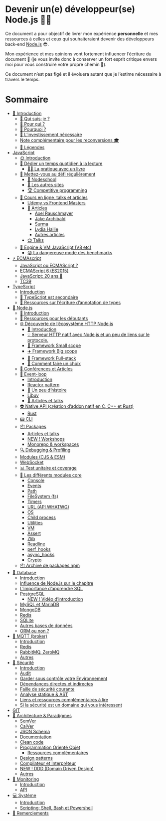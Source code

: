 # Devenir un(e) développeur(se) Node.js 🐢🚀

Ce document a pour objectif de livrer mon expérience **personnelle** et mes ressources à celles et ceux qui souhaiteraient devenir des développeurs back-end [Node.js](https://nodejs.org/fr/) 😎.

Mon expérience et mes opinions vont fortement influencer l’écriture du document 👿 (je vous invite donc à conserver un fort esprit critique envers moi pour vous construire votre propre chemin 🐤).

Ce document n’est pas figé et il évoluera autant que je l’estime nécessaire à travers le temps.

# Sommaire

- [👋 Introduction](./chapters/introduction/introduction.md)
  - [👀 Qui suis-je ?](./chapters/introduction/introduction.md#-qui-suis-je-)
  - [👊 Pour qui ?](./chapters/introduction/introduction.md#-pour-qui-)
  - [💬 Pourquoi ?](./chapters/introduction/introduction.md#-pourquoi-)
  - [😬 L’investissement nécessaire](./chapters/introduction/introduction.md#-linvestissement-nécessaire)
  - [Note complémentaire pour les reconversions 🎓](./chapters/introduction/introduction.md#-note-complémentaire-pour-les-reconversions-)
  - [📌 Légendes](./chapters/introduction/introduction.md#-legendes)
- [JavaScript](./chapters/javascript/introduction.md)
  - [🌞 Introduction](./chapters/javascript/introduction.md)
  - [📕 Dédier un temps quotidien à la lecture](./chapters/javascript/lecture.md)
    - [📖📐 La pratique avec un livre](./chapters/javascript/lecture.md#-la-pratique-avec-un-livre)
  - [💪 Mettez-vous au défi régulièrement](./chapters/javascript/challenge.md#)
    - [🏫 Nodeschool](./chapters/javascript/challenge.md#-nodeschool)
    - [🔎 Les autres sites](./chapters/javascript/challenge.md#-les-autres-sites)
    - [🏆 Competitive programming](./chapters/javascript/challenge.md#-competitive-programming)
  - [🌌 Cours en ligne, talks et articles](./chapters/javascript/online-courses-talks-articles.md)
    - [Udemy vs Frontend Masters](./chapters/javascript/online-courses-talks-articles.md#udemy-vs-frontend-masters)
    - [📄 Articles](./chapters/javascript/online-courses-talks-articles.md#-articles)
      - [Axel Rauschmayer](./chapters/javascript/online-courses-talks-articles.md#axel-rauschmayer)
      - [Jake Archibald](./chapters/javascript/online-courses-talks-articles.md#jake-archibald)
      - [Surma](./chapters/javascript/online-courses-talks-articles.md#surma)
      - [Lydia Hallie](./chapters/javascript/online-courses-talks-articles.md#lydia-hallie)
      - [Autres articles](./chapters/javascript/online-courses-talks-articles.md#autres-articles)
    - [📺 Talks](./chapters/javascript/online-courses-talks-articles.md#-talks)
  - [🔧 Engine & VM JavaScript (V8 etc)](./chapters/javascript/VM.md)
    - [😡 La dangereuse mode des benchmarks](./chapters/javascript/VM.md#-la-dangereuse-mode-des-benchmarks)
- [⚡ ECMAscript](./chapters/ecmascript/javascript-or-ecmascript.md)
  - [JavaScript ou ECMAScript ?](./chapters/ecmascript/javascript-or-ecmascript.md)
  - [ECMAScript 6 (ES2015)](./chapters/ecmascript/ecmascript-6.md)
  - [JavaScript: 20 ans 🎉](./chapters/ecmascript/javascript-20years.md)
  - [TC39](./chapters/ecmascript/tc39.md)
- [TypeScript](./chapters/typescript/introduction.md)
  - [Introduction](./chapters/typescript/introduction.md)
  - [🙊 TypeScript est secondaire](./chapters/typescript/typescript-est-secondaire.md)
  - [🐲 Ressources sur l’écriture d’annotation de types](./chapters/typescript/ressources.md)
- [🐢 Node.js](./chapters/nodejs/introduction.md)
  - [🌝 Introduction](./chapters/nodejs/introduction.md)
  - [🐥 Ressources pour les débutants](./chapters/nodejs/ressources-debutant.md)
  - [🌐 Découverte de l’écosystème HTTP Node.js](./chapters/nodejs/ecosysteme-http-node.md)
    - [🚣 Introduction](./chapters/nodejs/ecosysteme-http-node.md#-introduction)
    - [💡 Serveur HTTP natif avec Node.js et un peu de liens sur le protocole.](./chapters/nodejs/ecosysteme-http-node.md#-serveur-http-natif-avec-nodejs-et-un-peu-de-liens-sur-le-protocole)
    - [🚁 Framework Small scope](./chapters/nodejs/ecosysteme-http-node.md#-framework-small-scope)
    - [✈️ Framework Big scope](./chapters/nodejs/ecosysteme-http-node.md#-framework-big-scope)
    - [🌠 Framework Full-stack](./chapters/nodejs/ecosysteme-http-node.md#-framework-full-stack)
    - [🎯 Comment faire un choix](./chapters/nodejs/ecosysteme-http-node.md#-comment-faire-un-choix)
  - [📰 Conférences et Articles](./chapters/nodejs/conferences-et-articles.md)
  - [🎡 Event-loop](./chapters/nodejs/event-loop.md)
    - [Introduction](./chapters/nodejs/event-loop.md#introduction)
    - [Reactor pattern](./chapters/nodejs/event-loop.md#reactor-pattern)
    - [🎥 Un peu d’histoire](./chapters/nodejs/event-loop.md#-un-peu-dhistoire)
    - [Libuv](./chapters/nodejs/event-loop.md#libuv)
    - [📜 Articles et talks](./chapters/nodejs/event-loop.md#articles-et-talks)
  - [👽 Native API (création d’addon natif en C, C++ et Rust)](./chapters/nodejs/native-api.md)
    - [Rust](./chapters/nodejs/native-api.md#rust)
  - [📟 CLI](./chapters/nodejs/cli.md)
  - [📦 Packages](./chapters/nodejs/packages.md)
    - [Articles et talks](./chapters/nodejs/packages.md#articles-et-talks)
    - [NEW ! Workshops](./chapters/nodejs/packages.md#workshops)
    - [Monorepo & workspaces](./chapters/nodejs/packages.md#monorepo--workspaces)
  - [🔍 Debugging & Profiling](./chapters/nodejs/debugging-profiling.md)
  - [Modules (CJS & ESM)](./chapters/nodejs/modules.md)
  - [WebSocket](./chapters/nodejs/websocket.md)
  - [📊 Test unitaire et coverage](./chapters/nodejs/test-unitaire-et-coverage.md)
  - [🌟 Les différents modules core](./chapters/nodejs/core-modules/console.md)
    - [Console](./chapters/nodejs/core-modules/console.md)
    - [Events](./chapters/nodejs/core-modules/events.md)
    - [Path](./chapters/nodejs/core-modules/path.md)
    - [FileSystem (fs)](./chapters/nodejs/core-modules/fs.md)
    - [Timers](./chapters/nodejs/core-modules/timers.md)
    - [URL (API WHATWG)](./chapters/nodejs/core-modules/url.md)
    - [OS](./chapters/nodejs/core-modules/os.md)
    - [Child process](./chapters/nodejs/core-modules/child_process.md)
    - [Utilities](./chapters/nodejs/core-modules/utilities.md)
    - [VM](./chapters/nodejs/core-modules/vm.md)
    - [Assert](./chapters/nodejs/core-modules/assert.md)
    - [Zlib](./chapters/nodejs/core-modules/zlib.md)
    - [Readline](./chapters/nodejs/core-modules/readline.md)
    - [perf_hooks](./chapters/nodejs/core-modules/perf_hooks.md)
    - [async_hooks](./chapters/nodejs/core-modules/async_hooks.md)
    - [Crypto](./chapters/nodejs/core-modules/crypto.md)
  - [📦 Archive de packages npm](./chapters/nodejs/archive-packages-npm.md)
- [💾 Database](./chapters/database/introduction.md)
  - [Introduction](./chapters/database/introduction.md)
  - [Influence de Node.js sur le chapitre](./chapters/database/influence-node.md)
  - [L’importance d’apprendre SQL](./chapters/database/importance-apprendre-sql.md)
  - [PostgreSQL](./chapters/database/postgres.md)
    - [NEW ! Vidéo d’introduction](./chapters/database/postgres.md#video-introduction)
  - [MySQL et MariaDB](./chapters/database/mysql-mariadb.md)
  - [MongoDB](./chapters/database/mongodb.md)
  - [Redis](./chapters/database/redis.md)
  - [SQLite](./chapters/database/sqlite.md)
  - [Autres bases de données](./chapters/database/autres-bdd.md)
  - [ORM ou non ?](./chapters/database/orm.md)
- [📡 MQTT (broker)](./chapters/mqtt/introduction.md)
  - [Introduction](./chapters/mqtt/introduction.md)
  - [Redis](./chapters/mqtt/redis.md)
  - [RabbitMQ, ZeroMQ](./chapters/mqtt/rabbitmq.md)
  - [Autres](./chapters/mqtt/autres.md)
- [🔐 Sécurité]()
  - [Introduction]()
  - [Audit]()
  - [Garder sous contrôle votre Environnement]()
  - [Dépendances directes et indirectes]()
  - [Faille de sécurité courante]()
  - [Analyse statique & AST]()
  - [Liens et ressources complémentaires à lire]()
  - [Si la sécurité est un domaine qui vous intéressent]()
- [GIT]()
- [🌇 Architecture & Paradigmes](./chapters/architecture/semver.md)
  - [SemVer]()
  - [CalVer]()
  - [JSON Schema]()
  - [Documentation]()
  - [Clean code]()
  - [Programmation Orienté Objet]()
    - [Ressources complémentaires]()
  - [Design patterns]()
  - [Compilateur et Interpréteur]()
  - [NEW ! DDD (Domain Driven Design)]()
  - [Autres]()
- [🔬 Monitoring]()
  - [Introduction]()
  - [API]()
- [💻 Système]()
  - [Introduction]()
  - [Scripting: Shell, Bash et Powershell]()
- [💖 Remerciements]()
